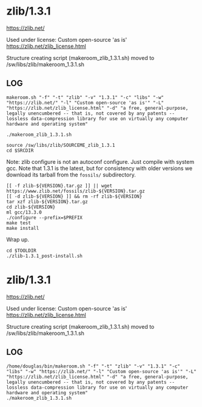 zlib/1.3.1
========

<https://zlib.net/>

Used under license:
Custom open-source 'as is'
<https://zlib.net/zlib_license.html>

Structure creating script (makeroom_zlib_1.3.1.sh) moved to /sw/libs/zlib/makeroom_1.3.1.sh

LOG
---

    makeroom.sh "-f" "-t" "zlib" "-v" "1.3.1" "-c" "libs" "-w" "https://zlib.net/" "-l" "Custom open-source 'as is'" "-L" "https://zlib.net/zlib_license.html" "-d" "a free, general-purpose, legally unencumbered -- that is, not covered by any patents -- lossless data-compression library for use on virtually any computer hardware and operating system"

    ./makeroom_zlib_1.3.1.sh

    source /sw/libs/zlib/SOURCEME_zlib_1.3.1
    cd $SRCDIR

Note: zlib configure is not an autoconf configure.  Just compile with system
gcc.  Note that 1.3.1 is the latest, but for consistency with older versions we
download its tarball from the `fossils/` subdirectory.

    [[ -f zlib-${VERSION}.tar.gz ]] || wget https://www.zlib.net/fossils/zlib-${VERSION}.tar.gz
    [[ -d zlib-${VERSION} ]] && rm -rf zlib-${VERSION}
    tar xzf zlib-${VERSION}.tar.gz 
    cd zlib-${VERSION}
    ml gcc/13.3.0
    ./configure --prefix=$PREFIX
    make test
    make install

Wrap up.

    cd $TOOLDIR
    ./zlib-1.3.1_post-install.sh
zlib/1.3.1
========================

<https://zlib.net/>

Used under license:
Custom open-source 'as is'
<https://zlib.net/zlib_license.html>

Structure creating script (makeroom_zlib_1.3.1.sh) moved to /sw/libs/zlib/makeroom_1.3.1.sh

LOG
---

    /home/douglas/bin/makeroom.sh "-f" "-t" "zlib" "-v" "1.3.1" "-c" "libs" "-w" "https://zlib.net/" "-l" "Custom open-source 'as is'" "-L" "https://zlib.net/zlib_license.html" "-d" "a free, general-purpose, legally unencumbered -- that is, not covered by any patents -- lossless data-compression library for use on virtually any computer hardware and operating system"
    ./makeroom_zlib_1.3.1.sh
